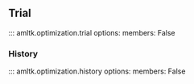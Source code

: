 ## Trial

::: amltk.optimization.trial
   options:
        members: False

### History

::: amltk.optimization.history
    options:
        members: False
